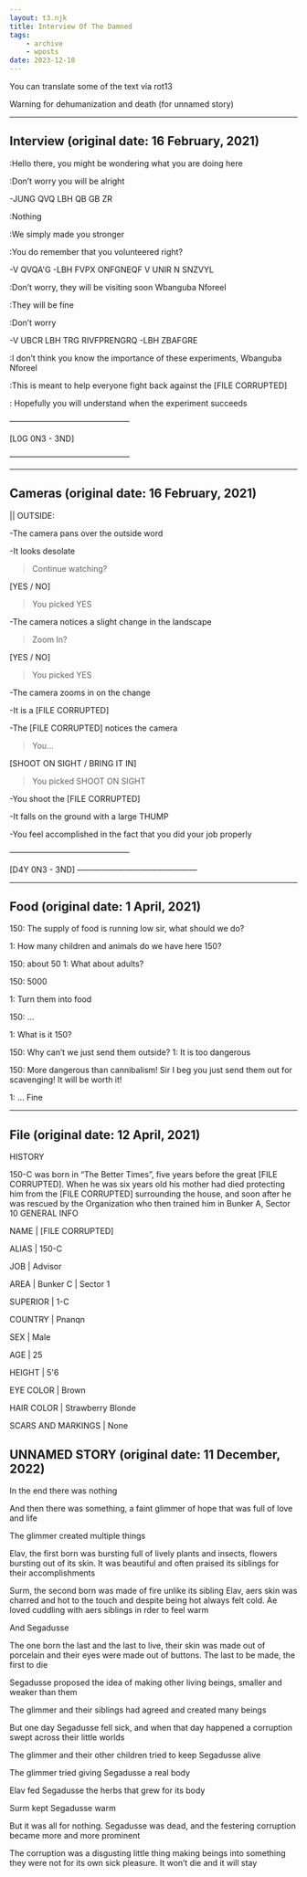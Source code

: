 ```yaml
---
layout: t3.njk
title: Interview Of The Damned
tags:
    - archive
    - wposts
date: 2023-12-10
---
```


You can translate some of the text via rot13

Warning for dehumanization and death (for unnamed story)

---

## Interview (original date: 16 February, 2021)

:Hello there, you might be wondering what you are doing here

:Don’t worry you will be alright

-JUNG QVQ LBH QB GB ZR

:Nothing

:We simply made you stronger

:You do remember that you volunteered right?

-V QVQA'G
-LBH FVPX ONFGNEQF V UNIR N SNZVYL

:Don’t worry, they will be visiting soon Wbanguba Nforeel

:They will be fine

:Don’t worry

-V UBCR LBH TRG RIVFPRENGRQ
-LBH ZBAFGRE

:I don’t think you know the importance of these experiments, Wbanguba Nforeel

:This is meant to help everyone fight back against the [FILE CORRUPTED]

: Hopefully you will understand when the experiment succeeds

———————————————

[L0G 0N3 - 3ND]

———————————————

---

## Cameras (original date: 16 February, 2021)

|| OUTSIDE:

-The camera pans over the outside word

-It looks desolate

>Continue watching?

[YES / NO] 

>You picked YES

-The camera notices a slight change in the landscape

>Zoom In?

[YES / NO]

>You picked YES

-The camera zooms in on the change

-It is a  [FILE CORRUPTED]

-The  [FILE CORRUPTED] notices the camera

>You…

[SHOOT ON SIGHT / BRING IT IN]

>You picked SHOOT ON SIGHT

-You shoot the  [FILE CORRUPTED]

-It falls on the ground with a large THUMP

-You feel accomplished in the fact that you did your job properly

———————————————

[D4Y 0N3 - 3ND]
———————————————

---

## Food (original date: 1 April, 2021)

150: The supply of food is running low sir, what should we do?

1: How many children and animals do we have here 150?

150: about 50
1: What about adults?

150: 5000

1: Turn them into food

150: …

1: What is it 150?

150: Why can’t we just send them outside?
1: It is too dangerous

150: More dangerous than cannibalism! Sir I beg you just send them out for scavenging! It will be worth it!

1: … Fine


---

## File (original date: 12 April, 2021)
HISTORY

150-C was born in “The Better Times”, five years before the great [FILE CORRUPTED]. When he was six years old his mother had died protecting him from the [FILE CORRUPTED] surrounding the house, and soon after he was rescued by the Organization who then trained him in Bunker A, Sector 10
GENERAL INFO

NAME | [FILE CORRUPTED]

ALIAS | 150-C

JOB | Advisor

AREA | Bunker C | Sector 1

SUPERIOR | 1-C

COUNTRY | Pnanqn

SEX | Male

AGE | 25

HEIGHT | 5'6

EYE COLOR | Brown

HAIR COLOR |  Strawberry Blonde

SCARS AND MARKINGS | None



## UNNAMED STORY (original date: 11 December, 2022)

In the end there was nothing

And then there was something, a faint glimmer of hope that was full of love and life

The glimmer created multiple things

Elav, the first born was bursting full of lively plants and insects, flowers bursting out of its skin. It was beautiful and often praised its siblings for their accomplishments

Surm, the second born was made of fire unlike its sibling Elav, aers skin was charred and hot to the touch and despite being hot always felt cold. Ae loved cuddling with aers siblings in rder to feel warm

And Segadusse

The one born the last and the last to live, their skin was made out of porcelain and their eyes were made out of buttons. The last to be made, the first to die

Segadusse proposed the idea of making other living beings, smaller and weaker than them

The glimmer and their siblings had agreed and created many beings

But one day Segadusse fell sick, and when that day happened a corruption swept across their little worlds

The glimmer and their other children tried to keep Segadusse alive

The glimmer tried giving Segadusse a real body

Elav fed Segadusse the herbs that grew for its body

Surm kept Segadusse warm

But it was all for nothing. Segadusse was dead, and the festering corruption became more and more prominent



The corruption was a disgusting little thing making beings into something they were not for its own sick pleasure. It won’t die and it will stay

